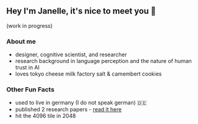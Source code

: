 ## Hey I'm Janelle, it's nice to meet you 💌
(work in progress)

### About me
- designer, cognitive scientist, and researcher
- research background in language perception and the nature of human trust in AI
- loves tokyo cheese milk factory salt & camembert cookies

### Other Fun Facts
- used to live in germany (I do not speak german) 🇩🇪 
- published 2 research papers - [read it here]([https://bit.ly/jpimmigration](https://scholar.google.com/citations?user=CxYAHX4AAAAJ&hl=en&authuser=3))
- hit the 4096 tile in 2048

<!--
**jnlamores/jnlamores** is a ✨ _special_ ✨ repository because its `README.md` (this file) appears on your GitHub profile.

Here are some ideas to get you started:

- 🔭 I’m currently working on ...
- 🌱 I’m currently learning ...
- 👯 I’m looking to collaborate on ...
- 🤔 I’m looking for help with ...
- 💬 Ask me about ...
- 📫 How to reach me: ...
- 😄 Pronouns: ...
- ⚡ Fun fact: ...
-->
